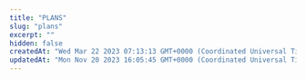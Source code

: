 ```yaml
---
title: "PLANS"
slug: "plans"
excerpt: ""
hidden: false
createdAt: "Wed Mar 22 2023 07:13:13 GMT+0000 (Coordinated Universal Time)"
updatedAt: "Mon Nov 20 2023 16:05:45 GMT+0000 (Coordinated Universal Time)"
---
```

